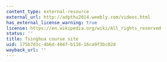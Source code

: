 ```yaml
---
content_type: external-resource
external_url: http://adpthu2014.weebly.com/videos.html
has_external_license_warning: true
license: https://en.wikipedia.org/wiki/All_rights_reserved
status: ''
title: Tsinghua course site
uid: 175b7d1c-4b6d-404f-b116-16ca9f3bc02d
wayback_url: ''
---
```

